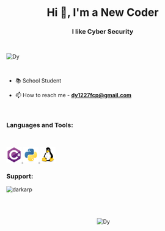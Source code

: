 
<h1 align="center">Hi 👋, I'm a New Coder</h1>
<h3 align="center">I like Cyber Security</h3>

</br>
<p align="left"> <img src="https://komarev.com/ghpvc/?username=darkarp&label=Profile%20views&color=0e75b6&style=flat" alt="Dy" /> </p>
</br>

- 📚 School Student

- 📫 How to reach me - **dy1227fcp@gmail.com**

</br>

<p align="left">

</p>

<h3 align="left">Languages and Tools:</h3>
</br>
<p </a> <a href="https://www.w3schools.com/cs/" target="_blank"> <img src="https://raw.githubusercontent.com/devicons/devicon/master/icons/csharp/csharp-original.svg" alt="csharp" width="40" height="40"/> </a> <a href="https://www.python.org" target="_blank"> <img src="https://raw.githubusercontent.com/devicons/devicon/master/icons/python/python-original.svg" alt="python" width="40" height="40"/> </a> <a href="https://www.linux.org/" target="_blank"> <img src="https://raw.githubusercontent.com/devicons/devicon/master/icons/linux/linux-original.svg" alt="linux" width="40" height="40"/> </a> 

<h3 align="left">Support:</h3>
<p><a href="https://www.buymeacoffee.com/darkarp"> <img align="left" src="https://cdn.buymeacoffee.com/buttons/v2/default-yellow.png" height="50" width="210" alt="darkarp" /></a></p><br><br>
</br>
</br>

<center>
<p>&nbsp;<img align="center" src="https://github-readme-stats.vercel.app/api?username=darkarp&show_icons=true&locale=en" alt="Dy" /></p>

</center>
